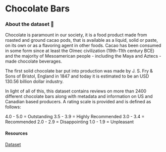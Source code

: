 # Chocolate Bars

### About the dataset 🍫
Chocolate is paramount in our society, it is a food product made from roasted and ground cacao pods, that is available as a liquid, solid or paste, on its own or as a flavoring agent in other foods. Cacao has been consumed in some form since at least the Olmec civilization (19th-11th century BCE) and the majority of Mesoamerican people - including the Maya and Aztecs - made chocolate beverages.

The first solid chocolate bar put into production was made by J. S. Fry & Sons of Bristol, England in 1847 and today it is estimated to be an USD 130.56 billion dollar industry.

In light of all of this, this dataset contains reviews on more than 2400 different chocolate bars along with metadata and information on US and Canadian based producers. A rating scale is provided and is defined as follows:

4.0 - 5.0 = Outstanding
3.5 - 3.9 = Highly Recommended
3.0 - 3.4 = Recommended
2.0 - 2.9 = Disappointing
1.0 - 1.9 = Unpleasant

#### Resources
[Dataset](https://www.kaggle.com/datasets/andrewmvd/chocolate-ratings)
